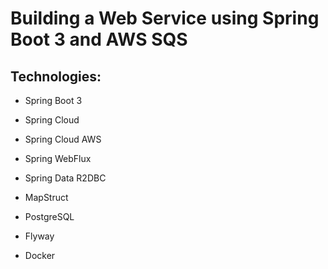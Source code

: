 # Building a Web Service using Spring Boot 3 and AWS SQS

## Technologies:

* Spring Boot 3

* Spring Cloud

*  Spring Cloud AWS

*  Spring WebFlux

* Spring Data R2DBC

* MapStruct

*  PostgreSQL

*  Flyway

*  Docker